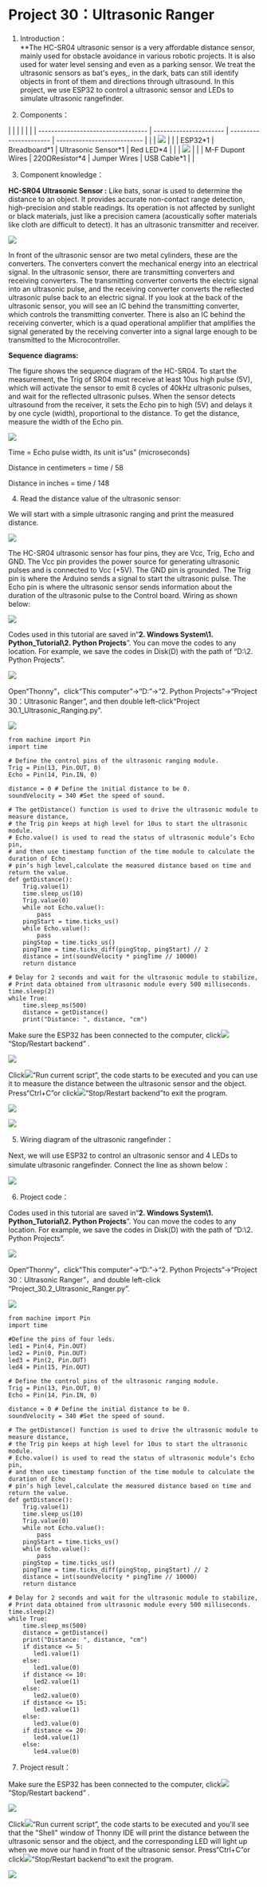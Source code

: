 # Project 30：Ultrasonic Ranger

1. Introduction：  
**The HC-SR04 ultrasonic sensor is a very affordable distance
sensor, mainly used for obstacle avoidance in various robotic
projects. It is also used for water level sensing and even as a
parking sensor. We treat the ultrasonic sensors as bat's eyes,, in
the dark, bats can still identify objects in front of them and
directions through ultrasound. In this project, we use ESP32 to
control a ultrasonic sensor and LEDs to simulate ultrasonic
rangefinder.

2. Components：

|                                    |                        |                        |                             |  |
| ---------------------------------- | ---------------------- | ---------------------- | --------------------------- |  |
| ![](/media/7eb361d680dfa351f07f8527aeb37abd.png) |  |
| ESP32\*1                           | Breadboard\*1          | Ultrasonic Sensor\*1   | Red LED\*4                  |  |
| ![](/media/7dcbd02995be3c142b2f97df7f7c03ce.png)      |  |
| M-F Dupont Wires                   | 220ΩResistor\*4        | Jumper Wires           | USB Cable\*1                |  |

3. Component knowledge：

**HC-SR04 Ultrasonic Sensor :** Like bats, sonar is used to determine
the distance to an object. It provides accurate non-contact range
detection, high-precision and stable readings. Its operation is not
affected by sunlight or black materials, just like a precision camera
(acoustically softer materials like cloth are difficult to detect). It
has an ultrasonic transmitter and receiver.

![](/media/e6f6037071e434febf7090b56ac35802.png)

In front of the ultrasonic sensor are two metal cylinders, these are the
converters. The converters convert the mechanical energy into an
electrical signal. In the ultrasonic sensor, there are transmitting
converters and receiving converters. The transmitting converter converts
the electric signal into an ultrasonic pulse, and the receiving
converter converts the reflected ultrasonic pulse back to an electric
signal. If you look at the back of the ultrasonic sensor, you will see
an IC behind the transmitting converter, which controls the transmitting
converter. There is also an IC behind the receiving converter, which is
a quad operational amplifier that amplifies the signal generated by the
receiving converter into a signal large enough to be transmitted to the
Microcontroller.

**Sequence diagrams:**

The figure shows the sequence diagram of the HC-SR04. To start the
measurement, the Trig of SR04 must receive at least 10us high pulse
(5V), which will activate the sensor to emit 8 cycles of 40kHz
ultrasonic pulses, and wait for the reflected ultrasonic pulses. When
the sensor detects ultrasound from the receiver, it sets the Echo pin to
high (5V) and delays it by one cycle (width), proportional to the
distance. To get the distance, measure the width of the Echo pin.

![](/media/4114885ac4b6214953e3224d8c1d52c4.png)

Time = Echo pulse width, its unit is“us” (microseconds)

Distance in centimeters = time / 58

Distance in inches = time / 148

4. Read the distance value of the ultrasonic sensor:

We will start with a simple ultrasonic ranging and print the
measured distance.

![](/media/db430baa07e2e4d9ac9efca1950b953a.jpeg)

The HC-SR04 ultrasonic sensor has four pins, they are Vcc, Trig,
Echo and GND. The Vcc pin provides the power source for generating
ultrasonic pulses and is connected to Vcc (+5V). The GND pin is
grounded. The Trig pin is where the Arduino sends a signal to start
the ultrasonic pulse. The Echo pin is where the ultrasonic sensor
sends information about the duration of the ultrasonic pulse to the
Control board. Wiring as shown below:

![](/media/a8d408be3629a2d288dbb30bd60007af.png)

Codes used in this tutorial are saved in“**2. Windows System\\1.
Python\_Tutorial\\2. Python Projects**”. You can move the codes to any
location. For example, we save the codes in Disk(D) with the path of
“D:\\2. Python Projects”.

![](/media/906b7d4391131929a6b0726f7f5bab30.png)

Open“Thonny”，click“This computer”→“D:”→“2. Python Projects”→“Project
30：Ultrasonic Ranger”, and then double left-click“Project
30.1\_Ultrasonic\_Ranging.py”.

![](/media/9a98506ef88252af88f0ac0c2ed3bb65.png)

    from machine import Pin
    import time
    
    # Define the control pins of the ultrasonic ranging module. 
    Trig = Pin(13, Pin.OUT, 0)
    Echo = Pin(14, Pin.IN, 0)
    
    distance = 0 # Define the initial distance to be 0.
    soundVelocity = 340 #Set the speed of sound.
    
    # The getDistance() function is used to drive the ultrasonic module to measure distance,
    # the Trig pin keeps at high level for 10us to start the ultrasonic module.
    # Echo.value() is used to read the status of ultrasonic module’s Echo pin,
    # and then use timestamp function of the time module to calculate the duration of Echo
    # pin’s high level,calculate the measured distance based on time and return the value.
    def getDistance():
        Trig.value(1)
        time.sleep_us(10)
        Trig.value(0)
        while not Echo.value():
            pass
        pingStart = time.ticks_us()
        while Echo.value():
            pass
        pingStop = time.ticks_us()
        pingTime = time.ticks_diff(pingStop, pingStart) // 2
        distance = int(soundVelocity * pingTime // 10000)
        return distance
    
    # Delay for 2 seconds and wait for the ultrasonic module to stabilize,
    # Print data obtained from ultrasonic module every 500 milliseconds. 
    time.sleep(2)
    while True:
        time.sleep_ms(500)
        distance = getDistance()
        print("Distance: ", distance, "cm")

Make sure the ESP32 has been connected to the computer,
click![](/media/27451c8a9c13e29d02bc0f5831cfaf1f.png)“Stop/Restart backend” .

![](/media/5a21a61d30170a248c677fc8e858116c.png)

Click![](/media/da852227207616ccd9aff28f19e02690.png)“Run current script”, the code starts to be
executed and you can use it to measure the distance between the
ultrasonic sensor and the object. Press“Ctrl+C”or
click![](/media/27451c8a9c13e29d02bc0f5831cfaf1f.png)“Stop/Restart backend”to exit the program.

![](/media/90683074d2a7c854f72b290d8e37c4cc.png)

![](/media/ce873cf513307a15f9aa58078c8dd7d6.png)

5. Wiring diagram of the ultrasonic rangefinder：

Next, we will use ESP32 to control an ultrasonic sensor and 4 LEDs
to simulate ultrasonic rangefinder. Connect the line as shown below：

![](/media/910ed1be8be94411a090afb95af86d1a.png)

6. Project code：

Codes used in this tutorial are saved in“**2. Windows System\\1.
Python\_Tutorial\\2. Python Projects**”. You can move the codes to any
location. For example, we save the codes in Disk(D) with the path of
“D:\\2. Python Projects”.

![](/media/906b7d4391131929a6b0726f7f5bab30.png)

Open“Thonny”，click“This computer”→“D:”→“2. Python Projects”→“Project
30：Ultrasonic Ranger”，and double left-click
“Project\_30.2\_Ultrasonic\_Ranger.py”.

![](/media/8d60daaed63147240ffbbf8f64c9e27a.png)

    from machine import Pin
    import time
    
    #Define the pins of four leds.
    led1 = Pin(4, Pin.OUT)
    led2 = Pin(0, Pin.OUT)
    led3 = Pin(2, Pin.OUT)
    led4 = Pin(15, Pin.OUT)
    
    # Define the control pins of the ultrasonic ranging module. 
    Trig = Pin(13, Pin.OUT, 0)
    Echo = Pin(14, Pin.IN, 0)
    
    distance = 0 # Define the initial distance to be 0.
    soundVelocity = 340 #Set the speed of sound.
    
    # The getDistance() function is used to drive the ultrasonic module to measure distance,
    # the Trig pin keeps at high level for 10us to start the ultrasonic module.
    # Echo.value() is used to read the status of ultrasonic module’s Echo pin,
    # and then use timestamp function of the time module to calculate the duration of Echo
    # pin’s high level,calculate the measured distance based on time and return the value.
    def getDistance():
        Trig.value(1)
        time.sleep_us(10)
        Trig.value(0)
        while not Echo.value():
            pass
        pingStart = time.ticks_us()
        while Echo.value():
            pass
        pingStop = time.ticks_us()
        pingTime = time.ticks_diff(pingStop, pingStart) // 2
        distance = int(soundVelocity * pingTime // 10000)
        return distance
    
    # Delay for 2 seconds and wait for the ultrasonic module to stabilize,
    # Print data obtained from ultrasonic module every 500 milliseconds. 
    time.sleep(2)
    while True:
        time.sleep_ms(500)
        distance = getDistance()
        print("Distance: ", distance, "cm")
        if distance <= 5:
           led1.value(1)
        else:
           led1.value(0)
        if distance <= 10:
           led2.value(1)
        else:
           led2.value(0)
        if distance <= 15:
           led3.value(1)
        else:
           led3.value(0)
        if distance <= 20:
           led4.value(1)
        else:
           led4.value(0)

7. Project result：

Make sure the ESP32 has been connected to the computer,
click![](/media/27451c8a9c13e29d02bc0f5831cfaf1f.png)“Stop/Restart backend” .

![](/media/182a6e06c41cd57f73bae2f6950a02c0.png)

Click![](/media/da852227207616ccd9aff28f19e02690.png)“Run current script”, the code starts to be
executed and you'll see that the "Shell" window of Thonny IDE will print
the distance between the ultrasonic sensor and the object, and the
corresponding LED will light up when we move our hand in front of the
ultrasonic sensor. Press“Ctrl+C”or
click![](/media/27451c8a9c13e29d02bc0f5831cfaf1f.png)“Stop/Restart backend”to exit the program.

![](/media/f99aa3eac5106677d67897a5a67df5da.png)

